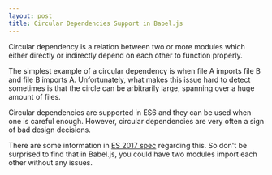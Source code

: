 ```yaml
---
layout: post
title: Circular Dependencies Support in Babel.js
---
```


Circular dependency is a relation between two or more modules which either directly or indirectly depend on each other to function properly. 

The simplest example of a circular dependency is when file A imports file B and file B imports A. Unfortunately, what makes this issue hard to detect sometimes is that the circle can be arbitrarily large, spanning over a huge amount of files.

Circular dependencies are supported in ES6 and they can be used when one is careful enough. However, circular dependencies are very often a sign of bad design decisions.

There are some information in [ES 2017 spec](https://tc39.github.io/ecma262/#sec-resolveexport) regarding this. So don't be surprised to find that in Babel.js, you could have two modules import each other without any issues.